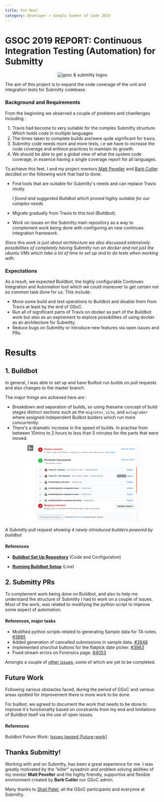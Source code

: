 ```yaml
---
title: Fon Noel
category: Developer > Google Summer of Code 2019
---
```


# GSOC 2019 REPORT: Continuous Integration Testing (Automation) for Submitty
<p align="center">
<img src="https://miro.medium.com/max/700/1*gU5njSRBxB-bjkPdcNuZnA.png" alt="gsoc & submitty logos" height="250">
</p>
 The aim of this project is to expand the code coverage of the unit and integration tests for Submitty codebase.

### Background and Requirements

 From the beginning we observed a couple of problems and chanllenges including :
 1. Travis had become to very suitable for the complex Submitty structure. Which holds code in multiple languages
 2. The times taken to complete builds are/were quite significant for travis.
 3. Submitty code needs more and more tests, i.e we have to increase the code coverage and enforce practices to maintain its growth.
 4. We should be able to get a global view of what the system code coverage, in essence having a single coverage report for all languages.
   
 To achieve this feet, I and my project mentors [Matt Peveller](https://github.com/MasterOdin) and [Barb Cutler](https://github.com/bmcutler) decided on the following work that had to done.

* Find tools that are suitable for Submitty's needs and can replace Travis nicely.
   
  *I found and suggested Buildbot which proved highly suitable for our complex needs*
* Migrate gradually from Travis to this tool (Buildbot).
* Work on issues on the Submitty main repository as a way to complement work being done with configuring an new continues integration framework.

*Since this work is just about architecture we also discussed extensively possibilities of completely having Submitty run on docker and not just the ubuntu VMs which take a lot of time to set up and to do tests when working with.*

### Expectations

As a result, we expected Buildbot, the highly configurable Continues Integration and Automation tool which we could maneuver to get certain not so common task done for us. This include:
 - Move some build and test operations to Buildbot and disable them from Travis at least by the end of GSoC.
 - Run all of significant parts of Travis on docker as part of the Buildbot work but also as an expirement to explore possibilities of using docker as an architecture for Submitty.
 - Reduce bugs on Submitty or introduce new features via open issues and PRs. 

# Results

## 1. Buildbot

In general, I was able to set up and have Builbot run builds on pull requests and also changes to the master branch.

The major things are achieved here are :
- Breakdown and separation of builds, so using thesame concept of build stages distinct sections such as the `migrator`, `site`, and `autograder` where assigned independent Builbot bulders which run more concurrently.
- There's a dramatic increase in the speed of builds. In practise from between 10mins to 2 hours to less than 5 minutes for the parts that were moved.

<p align="center">
<img src="../../../images/submitty_pr_with_buildbot.png" alt="buildbot screenshot" height="250">

*A Submitty pull request showing 4 newly introduced builders powered by buildbot*
</p>

#### References

* **[Buildbot Set Up Repository](https://github.com/Submitty/submitty-buildbot/)** (Code and Configuration)

* **[Running Buildbot Setup](http://submitty-ci.cs.rpi.edu/)** (Live)


## 2. Submitty PRs

To complement work being done on Buildbot, and also to help me understand the structure of Submitty I had to work on a couple of issues. Most of the work, was related to modifying the python script to improve some aspect of automation.

#### References, major tasks

* Modified python scripts related to generating Sample data for TA notes. [#3885](https://github.com/Submitty/Submitty/pull/3885)
* Added generation of cancelled submissions in sample data. [#3848](https://github.com/Submitty/Submitty/pull/3848)
* Implemented shorchut buttons for the flatpick date picker. [#3963](https://github.com/Submitty/Submitty/pull/3963)
* Fixed stream errors on Forensics page. [#4053](https://github.com/Submitty/Submitty/pull/4053)

Amongts a couple of [other issues](https://github.com/Submitty/Submitty/pulls?utf8=%E2%9C%93&q=+is%3Apr+author%3AFenn-CS+), some of which are yet to be completed.
  

## Future Work

Following various obstacles faced, during the period of GSoC and various areas spotted for improvement there is more work to be done.

For builbot, we agreed to document the work that needs to be done to improve it's functionality based on constraints from my end and limitations of Buildbot itself via the use of open issues. 

#### References

Buildbot Future Work: [Issues tagged [future-work]](https://github.com/Submitty/submitty-buildbot/issues?q=is%3Aissue+is%3Aopen+label%3Afuture-work) 


## Thanks Submitty!

Working with and on Submitty, has been a great experience for me. I was greatly motivated by the "killer" sysadmin and problem solving abilities of my mentor **Matt Peveller** and the highly friendly, supportive and flexible environment created by **Barb Cutler** our GSoC admin.

Many thanks to [Shail Patel](https://github.com/shailpatels), all the GSoC participants and everyone at Submitty.

